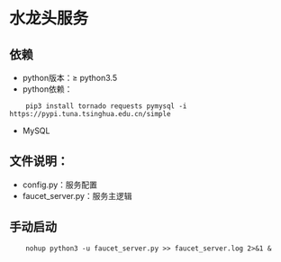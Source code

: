 # 水龙头服务

## 依赖  
* python版本：≥ python3.5 
* python依赖：
``` shell
    pip3 install tornado requests pymysql -i https://pypi.tuna.tsinghua.edu.cn/simple
```
* MySQL

## 文件说明：
* config.py：服务配置  
* faucet_server.py：服务主逻辑  

## 手动启动  
``` shell
    nohup python3 -u faucet_server.py >> faucet_server.log 2>&1 &  
```

